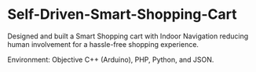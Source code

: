 # Self-Driven-Smart-Shopping-Cart

Designed and built a Smart Shopping cart with Indoor Navigation reducing human involvement for a hassle-free shopping experience.

Environment: Objective C++ (Arduino), PHP, Python, and JSON.
